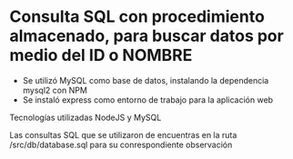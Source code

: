 # Consulta SQL con procedimiento almacenado, para buscar datos por medio del ID o NOMBRE

* Se utilizó MySQL como base de datos, instalando la dependencia mysql2 con NPM
* Se instaló express como entorno de trabajo para la aplicación web

Tecnologías utilizadas NodeJS y MySQL

Las consultas SQL que se utilizaron de encuentras en la ruta /src/db/database.sql para su conrespondiente observación 
